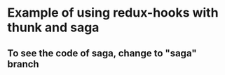 # Example of using redux-hooks with thunk and saga

## To see the code of saga, change to "saga" branch